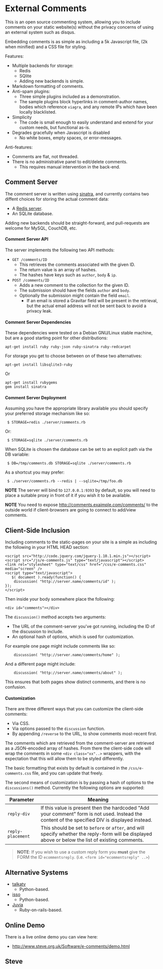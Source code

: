 External Comments
=================

This is an open source commenting system, allowing you to include
comments on your static website(s) without the privacy concerns of
using an external system such as disqus.

Embedding comments is as simple as including a 5k Javascript file,
(2k when minified) and a CSS file for styling.

Features:

* Multiple backends for storage:
   * Redis
   * SQlite
   * Adding new backends is simple.
* Markdown formatting of comments.
* Anti-spam plugins:
   * Three simple plugins included as a demonstration.
   * The sample plugins block hyperlinks in comment-author names, bodies which reference `viagra`, and any remote IPs which have been locally blacklisted.
* Simplicity
   * The code is small enough to easily understand and extend for your custom needs, but functional as-is.
* Degrades gracefully when Javascript is disabled
   * No white boxes, empty spaces, or error-messages.

Anti-features:

* Comments are flat, not threaded.
* There is no administrative panel to edit/delete comments.
   * This requires manual intervention in the back-end.


Comment Server
--------------

The comment server is written using [sinatra](http://www.sinatrarb.com/),
and currently contains two diffent choices for storing the actual comment data:

* A [Redis server](http://redis.io/).
* An SQLite database.

Adding new backends should be straight-forward, and pull-requests are
welcome for MySQL, CouchDB, etc.



#### Comment Server API

The server implements the following two API methods:

* `GET /comments/ID`
   * This retrieves the comments associated with the given ID.
   * The return value is an array of hashes.
   * The hashes have keys such as  `author`, `body` & `ip`.
* `POST /comments/ID`
   * Adds a new comment to the collection for the given ID.
   * The submission should have the fields `author` and `body`.
   * Optionally the submission might contain the field `email`.
       * If an email is stored a Gravitar field will be present in the retrieval, but the actual email address will not be sent back to avoid a privacy leak.


#### Comment Server Dependencies

These dependencies were tested on a Debian GNU/Linux stable machine,
but are a good starting point for other distributions:

    apt-get install ruby ruby-json ruby-sinatra ruby-redcarpet

For storage you get to choose between on of these two alternatives:

    apt-get install libsqlite3-ruby

Or

    apt-get install rubygems
    gem install sinatra


#### Comment Server Deployment

Assuming you have the appropriate library available you should specify
your preferred storage mechanism like so:

     $ STORAGE=redis ./server/comments.rb

Or:

     $ STORAGE=sqlite ./server/comments.rb

When SQLite is chosen the database can be set to an explicit path via the
DB variable:

     $ DB=/tmp/comments.db STORAGE=sqlite ./server/comments.rb

As a shortcut you may prefer:

     $ ./server/comments.rb --redis | --sqlite=/tmp/foo.db

**NOTE** The server will bind to `127.0.0.1:9393` by default, so you
will need to place a suitable proxy in front of it if you wish it to
be available.

**NOTE** You need to expose http://comments.exaimple.com/comments/ to
the outside world if client-browsers are going to connect to add/view comments.


Client-Side Inclusion
---------------------

Including comments to the static-pages on your site is a simple as including the
following in your HTML HEAD section:

    <script src="http://code.jquery.com/jquery-1.10.1.min.js"></script>
    <script src="/js/e-comments.js" type="text/javascript"></script>
    <link rel="stylesheet" type="text/css" href="/css/e-comments.css" media="screen" />
    <script type="text/javascript">
       $( document ).ready(function() {
        discussion( "http://server.name/comments/id" );
    });
    </script>

Then inside your body somewhere place the following:

    <div id="comments"></div>

The `discussion()` method accepts two arguments:

* The URL of the comment-server you've got running, including the ID of the discussion to include.
* An optional hash of options, which is used for customization.

For example one page might include comments like so:

        discussion( "http://server.name/comments/home" );

And a different page might include:

        discussion( "http://server.name/comments/about" );

This ensures that both pages show distinct comments, and there is no confusion.



#### Customization

There are three different ways that you can customize the client-side comments:

* Via CSS.
* Via options passed to the `discussion` function.
* By appending `/reverse` to the URL, to show comments most-recent first.

The comments which are retrieved from the comment-server are retrieved as
a JSON-encoded array of hashes.  From there the client-side code will wrap
the comments in some `<div class="xx"..>` wrappers, with the expectation
that this will allow them to be styled differently.

The basic formatting that exists by default is contained in
the `/css/e-comments.css` file, and you can update that freely.

The second means of customization is by passing a hash of options
to the `discussions()` method.  Currently the following options are
supported:

|Parameter|Meaning|
|---------|-------|
|`reply-div`|If this value is present then the hardcoded "Add your comment" form is not used.  Instead the content of the specified DIV is displayed instead.|
|`reply-placement`|This should be set to `before` or `after`, and will specify whether the reply-form will be displayed above or below the list of existing comments.|


> **NOTE**: If you wish to use a custom reply form you **must** give the FORM the ID `ecommentsreply`.  (i.e. `<form id="ecommentsreply" ..>`)


Alternative Systems
-------------------

* [talkatv](https://github.com/talkatv/talkatv)
    * Python-based.
* [isso](https://github.com/posativ/isso/)
    * Python-based.
* [Juvia](https://github.com/phusion/juvia)
    * Ruby-on-rails-based.


Online Demo
-----------

There is a live online demo you can view here:

* http://www.steve.org.uk/Software/e-comments/demo.html

Steve
--
